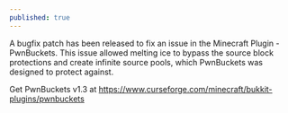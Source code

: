 ```yaml
---
published: true
---
```

A bugfix patch has been released to fix an issue in the Minecraft Plugin - PwnBuckets. This issue allowed melting ice to bypass the source block protections and create infinite source pools, which PwnBuckets was designed to protect against. 

Get PwnBuckets v1.3 at https://www.curseforge.com/minecraft/bukkit-plugins/pwnbuckets
